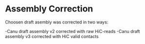 Assembly Correction
=

Choosen draft asembly was corrected in two ways:


-Canu draft assembly v2 corrected with raw HiC-reads
-Canu draft assembly v3 corrected with HiC valid contacts